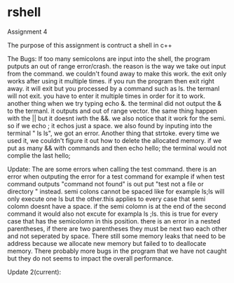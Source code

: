 # rshell
Assignment 4

The purpose of this assignment is contruct a shell in c++

The Bugs: 
  If too many semicolons are input into the shell, the program putputs an out of range error/crash. the reason is the way we take out input from the command. we couldn't found away to make this work. the exit only works after using it multiple times. if you run the program then exit right away. it will exit but you processed by a command such as ls. the termanl will not exit. you have to enter it multiple times in order for it to work. another thing when we try typing echo &. the terminal did not output the & to the termanl. it outputs and out of range vector. the same thing happen with the || but it doesnt iwth the &&. we also notice that it work for the semi. so if we echo ;  it echos just a space. we also found by inputing into the terminal " ls ls", we got an error. Another thing that strtoke. every time we used it, we couldn't figure it out how to delete the allocated memory. if we put as many && with commands and then echo  hello; the terminal would not complie the last hello; 

Update:
  The are some errors when calling the test command. there is an error when outputing the error for a test command for example if when test command outputs "command not found" is out put "test not a file or directory " instead. semi colons cannot be spaced like for example ls;ls will only execute one ls but the other.this applies to every case that semi colomn doesnt have a space. if the semi colomn is at the end of the second command it would also not excute for exampla ls ;ls. this is true for every case that has the semicolomn in this position. there is an error in a nested parentheses, if there are two parentheses they must be next two each other and not seperated by space. There still some memory leaks that need to be address because we allocate new memory but failed to to deallocate memory. There probably more bugs in the program that we have not caught but they do not seems to impact the overall performance.

Update 2(current):

